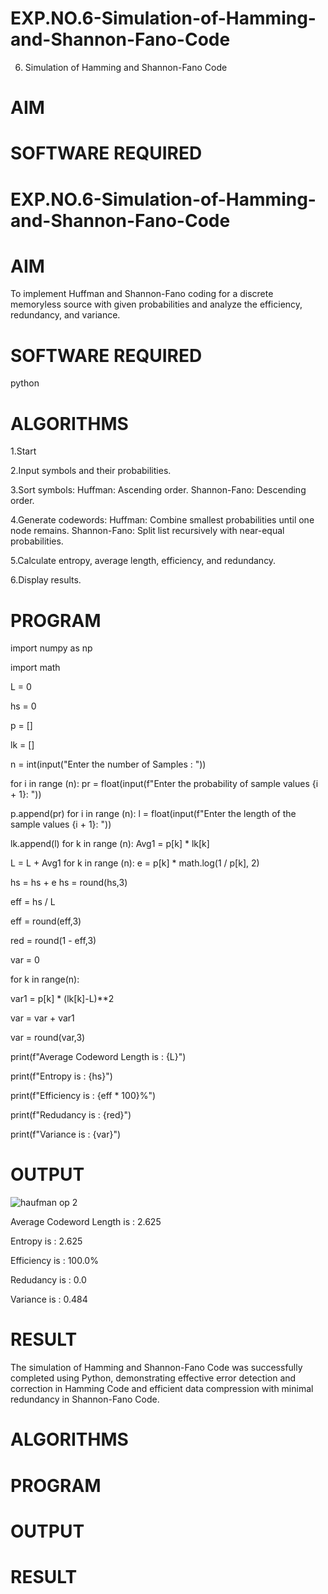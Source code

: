 # EXP.NO.6-Simulation-of-Hamming-and-Shannon-Fano-Code
6. Simulation of Hamming and Shannon-Fano Code

# AIM

# SOFTWARE REQUIRED
# EXP.NO.6-Simulation-of-Hamming-and-Shannon-Fano-Code

# AIM
To implement Huffman and Shannon-Fano coding for a discrete memoryless source with given probabilities and analyze the efficiency, redundancy, and variance.

# SOFTWARE REQUIRED
python

# ALGORITHMS
1.Start

2.Input symbols and their probabilities.

3.Sort symbols:
  Huffman: Ascending order.
  Shannon-Fano: Descending order.

4.Generate codewords:
  Huffman: Combine smallest probabilities until one node remains.
  Shannon-Fano: Split list recursively with near-equal probabilities.

5.Calculate entropy, average length, efficiency, and redundancy.

6.Display results.
 
 # PROGRAM
import numpy as np

import math

L = 0

hs = 0

p = []

lk = []

n = int(input("Enter the number of Samples : "))

for i in range (n):
pr = float(input(f"Enter the probability of sample values {i + 1}: "))  

p.append(pr)
for i in range (n):
l = float(input(f"Enter the length of the sample values {i + 1}: "))  

lk.append(l)
for k in range (n):
Avg1 = p[k] * lk[k]

L = L + Avg1
for k in range (n):
e = p[k] * math.log(1 / p[k], 2)

hs = hs + e
hs = round(hs,3)

eff = hs / L

eff = round(eff,3)

red = round(1 - eff,3)

var = 0

for k in range(n):

var1 = p[k] * (lk[k]-L)**2

var = var + var1

var = round(var,3)

print(f"Average Codeword Length is : {L}")

print(f"Entropy is : {hs}")

print(f"Efficiency is : {eff * 100}%")

print(f"Redudancy is : {red}")

print(f"Variance is : {var}")

# OUTPUT
![haufman op 2](https://github.com/user-attachments/assets/34095cdb-be52-41ac-b8c5-4ecaffb9df2f)


Average Codeword Length is : 2.625

Entropy is : 2.625

Efficiency is : 100.0%

Redudancy is : 0.0

Variance is : 0.484

 
# RESULT
The simulation of Hamming and Shannon-Fano Code was successfully completed using Python, demonstrating effective error detection and correction in Hamming Code and efficient data compression with minimal redundancy in Shannon-Fano Code.

# ALGORITHMS


# PROGRAM



# OUTPUT

 
# RESULT
